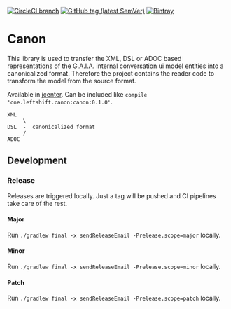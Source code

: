 [![CircleCI branch](https://img.shields.io/circleci/project/github/leftshiftone/canon/master.svg?style=flat-square)](https://circleci.com/gh/leftshiftone/canon)
[![GitHub tag (latest SemVer)](https://img.shields.io/github/tag/leftshiftone/canon.svg?style=flat-square)](https://github.com/leftshiftone/canon/tags)
[![Bintray](https://img.shields.io/badge/dynamic/json.svg?label=bintray&query=name&style=flat-square&url=https%3A%2F%2Fapi.bintray.com%2Fpackages%2Fleftshiftone%2Fcanon%2Fone.leftshift.canon.canon%2Fversions%2F_latest)](https://bintray.com/leftshiftone/canon/one.leftshift.canon.canon/_latestVersion)

# Canon

This library is used to transfer the XML, DSL or ADOC based representations of the G.A.I.A. internal conversation ui model entities 
into a canonicalized format. Therefore the project contains the reader code to transform the model from the source format.

Available in [jcenter](https://bintray.com/leftshiftone/canon/one.leftshift.canon.canon/_latestVersion). Can be included like `compile 'one.leftshift.canon:canon:0.1.0'`.

````
XML
     \
DSL  -  canonicalized format
     /
ADOC
````


## Development

### Release
Releases are triggered locally. Just a tag will be pushed and CI pipelines take care of the rest.

#### Major
Run `./gradlew final -x sendReleaseEmail -Prelease.scope=major` locally.

#### Minor
Run `./gradlew final -x sendReleaseEmail -Prelease.scope=minor` locally.

#### Patch
Run `./gradlew final -x sendReleaseEmail -Prelease.scope=patch` locally.
